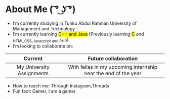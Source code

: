 # About Me ( ͡° ͜ʖ ͡°)



-  I’m currently studying in Tunku Abdul Rahman University of Management and Technology 
-  I’m currently learning <mark>C++ and Java</mark> (Previously learning <mark>C</mark> and <sub>HTML,CSS,Javascript and PHP</sub>)
-  I’m looking to collaborate on:
  
|          Current          |                      Future collaboration                      |
|:-------------------------:|:--------------------------------------------------------------:|
| My University Assignments | With fellas in my upcoming internship near the end of the year |

-  How to reach me: Through Instagram,Threads
-  Fun fact: Gamer, I am a gamer

